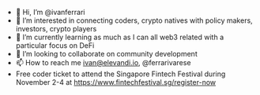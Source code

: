 - 👋 Hi, I’m @ivanferrari
- 👀 I’m interested in connecting coders, crypto natives with policy makers, investors, crypto players
- 🌱 I’m currently learning as much as I can all web3 related with a particular focus on DeFi
- 💞️ I’m looking to collaborate on community development
- 📫 How to reach me ivan@elevandi.io, @ferrarivarese 
-    Free coder ticket to attend the Singapore Fintech Festival during November 2-4 at https://www.fintechfestival.sg/register-now

<!---
ivanferrari/ivanferrari is a ✨ special ✨ repository because its `README.md` (this file) appears on your GitHub profile.
You can click the Preview link to take a look at your changes.
--->


